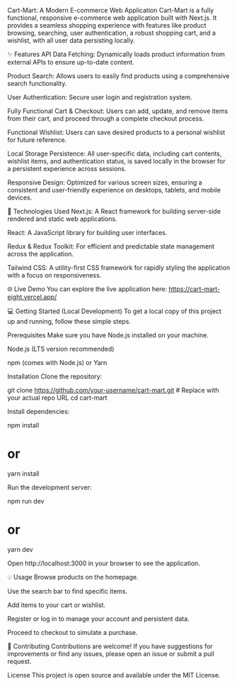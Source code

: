 Cart-Mart: A Modern E-commerce Web Application
Cart-Mart is a fully functional, responsive e-commerce web application built with Next.js. It provides a seamless shopping experience with features like product browsing, searching, user authentication, a robust shopping cart, and a wishlist, with all user data persisting locally.

✨ Features
API Data Fetching: Dynamically loads product information from external APIs to ensure up-to-date content.

Product Search: Allows users to easily find products using a comprehensive search functionality.

User Authentication: Secure user login and registration system.

Fully Functional Cart & Checkout: Users can add, update, and remove items from their cart, and proceed through a complete checkout process.

Functional Wishlist: Users can save desired products to a personal wishlist for future reference.

Local Storage Persistence: All user-specific data, including cart contents, wishlist items, and authentication status, is saved locally in the browser for a persistent experience across sessions.

Responsive Design: Optimized for various screen sizes, ensuring a consistent and user-friendly experience on desktops, tablets, and mobile devices.

🚀 Technologies Used
Next.js: A React framework for building server-side rendered and static web applications.

React: A JavaScript library for building user interfaces.

Redux & Redux Toolkit: For efficient and predictable state management across the application.

Tailwind CSS: A utility-first CSS framework for rapidly styling the application with a focus on responsiveness.

🌐 Live Demo
You can explore the live application here: https://cart-mart-eight.vercel.app/

💻 Getting Started (Local Development)
To get a local copy of this project up and running, follow these simple steps.

Prerequisites
Make sure you have Node.js installed on your machine.

Node.js (LTS version recommended)

npm (comes with Node.js) or Yarn

Installation
Clone the repository:

git clone https://github.com/your-username/cart-mart.git # Replace with your actual repo URL
cd cart-mart

Install dependencies:

npm install
# or
yarn install

Run the development server:

npm run dev
# or
yarn dev

Open http://localhost:3000 in your browser to see the application.

💡 Usage
Browse products on the homepage.

Use the search bar to find specific items.

Add items to your cart or wishlist.

Register or log in to manage your account and persistent data.

Proceed to checkout to simulate a purchase.

🤝 Contributing
Contributions are welcome! If you have suggestions for improvements or find any issues, please open an issue or submit a pull request.

License
This project is open source and available under the MIT License.